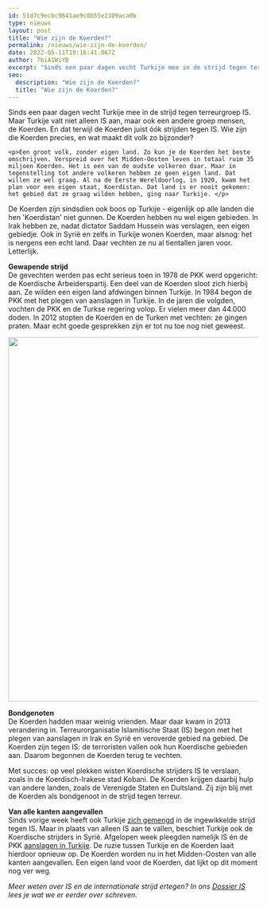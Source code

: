 ```yaml
---
id: 51d7c9ecbc9641ae9c8b55e2309aca0b
type: nieuws
layout: post
title: "Wie zijn de Koerden?"
permalink: /nieuws/wie-zijn-de-koerden/
date: 2022-05-11T19:16:41.067Z
author: 7biA1WiYB
excerpt: "Sinds een paar dagen vecht Turkije mee in de strijd tegen terreurgroep IS. Maar Turkije valt niet alleen IS aan, maar ook een andere groep mensen, de Koerden. En dat terwijl de Koerden juist óók strijden tegen IS. Wie zijn die Koerden precies, en wat maakt dit volk zo bijzonder?  "
seo:
  description: "Wie zijn de Koerden?"
  title: "Wie zijn de Koerden?"
---
```

Sinds een paar dagen vecht Turkije mee in de strijd tegen terreurgroep IS. Maar Turkije valt niet alleen IS aan, maar ook een andere groep mensen, de Koerden. En dat terwijl de Koerden juist óók strijden tegen IS. Wie zijn die Koerden precies, en wat maakt dit volk zo bijzonder?  

    <p>Een groot volk, zonder eigen land. Zo kun je de Koerden het beste omschrijven. Verspreid over het Midden-Oosten leven in totaal ruim 35 miljoen Koerden. Het is een van de oudste volkeren daar. Maar in tegenstelling tot andere volkeren hebben ze geen eigen land. Dat willen ze wel graag. Al na de Eerste Wereldoorlog, in 1920, kwam het plan voor een eigen staat, Koerdistan. Dat land is er nooit gekomen: het gebied dat ze graag wilden hebben, ging naar Turkije. </p>
<p>De Koerden zijn sindsdien ook boos op Turkije - eigenlijk op alle landen die hen 'Koerdistan' niet gunnen. De Koerden hebben nu wel eigen gebieden. In Irak hebben ze, nadat dictator Saddam Hussein was verslagen, een eigen gebiedje. Ook in Syrië en zelfs in Turkije wonen Koerden, maar alsnog: het is nergens een echt land. Daar vechten ze nu al tientallen jaren voor. Letterlijk.</p>
<p><strong>Gewapende strijd</strong><br>De gevechten werden pas echt serieus toen in 1978 de PKK werd opgericht: de Koerdische Arbeiderspartij. Een deel van de Koerden sloot zich hierbij aan. Ze wilden een eigen land afdwingen binnen Turkije. In 1984 begon de PKK met het plegen van aanslagen in Turkije. In de jaren die volgden, vochten de PKK en de Turkse regering volop. Er vielen meer dan 44.000 doden. In 2012 stopten de Koerden en de Turken met vechten: ze gingen praten. Maar echt goede gesprekken zijn er tot nu toe nog niet geweest.</p>
<p><div class="media media-element-container media-default"><div id="file-5586" class="file file-image file-image-jpeg">

        
  
  <div class="content">
    <img title="Beeld: EPA" height="732" width="1972" class="media-element file-default" src="https://7dagen.netlify.app/sites/default/files/ANP-28213386.jpg" alt="">  </div>

  
</div>
</div>
<p><strong>Bondgenoten</strong><br>De Koerden hadden maar weinig vrienden. Maar daar kwam in 2013 verandering in. Terreurorganisatie Islamitische Staat (IS) begon met het plegen van aanslagen in Irak en Syrië en veroverde gebied na gebied. De Koerden zijn tegen IS: de terroristen vallen ook hun Koerdische gebieden aan. Daarom begonnen de Koerden terug te vechten.</p>
<p>Met succes: op veel plekken wisten Koerdische strijders IS te verslaan, zoals in de Koerdisch-Irakese stad Kobani. De Koerden krijgen daarbij hulp van andere landen, zoals de Verenigde Staten en Duitsland. Zij zijn blij met de Koerden als bondgenoot in de strijd tegen terreur.</p>
<p><strong>Van alle kanten aangevallen</strong><br>Sinds vorige week heeft ook Turkije <a href="https://7dagen.netlify.app/nieuws/week-vol-geweld-turkije-vecht-mee-tegen">zich gemengd</a> in de ingewikkelde strijd tegen IS. Maar in plaats van alleen IS aan te vallen, beschiet Turkije ook de Koerdische strijders in Syrië. Afgelopen week pleegden namelijk IS én de PKK <a href="https://7dagen.netlify.app/nieuws/week-vol-geweld-turkije-vecht-mee-tegen">aanslagen in Turkije</a>. De ruzie tussen Turkije en de Koerden laait hierdoor opnieuw op. De Koerden worden nu in het Midden-Oosten van alle kanten aangevallen. Een eigen land voor de Koerden, dat lijkt op dit moment nog ver weg.</p>
<p><em>Meer weten over IS en de internationale strijd ertegen? In ons <a href="https://7dagen.netlify.app/dossier-is">Dossier IS</a> lees je wat we er eerder over schreven.</em></p>  
